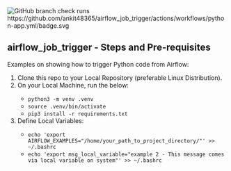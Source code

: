 <img alt="GitHub branch check runs" src="https://img.shields.io/github/check-runs/ankit48365/airflow_job_trigger/main">
https://github.com/ankit48365/airflow_job_trigger/actions/workflows/python-app.yml/badge.svg

<h2>airflow_job_trigger - Steps and Pre-requisites</h2>
<p>Examples on showing how to trigger Python code from Airflow:</p>

<ol>
  <li>Clone this repo to your Local Repository (preferable Linux Distribution).</li>
  <li>On your Local Machine, run the below:</li>
  <ul>
    <li><code>python3 -m venv .venv</code></li>
    <li><code>source .venv/bin/activate</code></li>
    <li><code>pip3 install -r requirements.txt</code></li>
  </ul>
  <li>Define Local Variables:</li>
  <ul>
    <li><code>echo 'export AIRFLOW_EXAMPLES="/home/your_path_to_project_directory/"' >> ~/.bashrc</code></li>
    <li><code>echo 'export msg_local_variable="example 2 - This message comes via local variable on system"' >> ~/.bashrc</code></li>
  </ul>
</ol>
